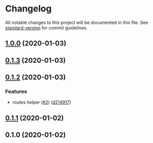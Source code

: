 # Changelog

All notable changes to this project will be documented in this file. See [standard-version](https://github.com/conventional-changelog/standard-version) for commit guidelines.

## [1.0.0](https://github.com/negebauer/routes-helper/compare/v0.1.3...v1.0.0) (2020-01-03)

## [0.1.3](https://github.com/negebauer/routes-helper/compare/v0.1.2...v0.1.3) (2020-01-03)

## [0.1.2](https://github.com/negebauer/routes-helper/compare/v0.1.1...v0.1.2) (2020-01-03)


### Features

* routes helper ([#2](https://github.com/negebauer/routes-helper/issues/2)) ([d214917](https://github.com/negebauer/routes-helper/commit/d2149179e6f27b310c6993ce1e57de4b8120c9ad))

## [0.1.1](https://github.com/negebauer/routes-helper/compare/v0.1.0...v0.1.1) (2020-01-02)

## 0.1.0 (2020-01-02)
